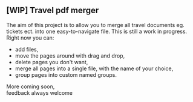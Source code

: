 ## [WIP] Travel pdf merger
The aim of this project is to allow you to merge all travel documents eg. tickets ect. into one easy-to-navigate file. This is still a work in progress. Right now you can:
* add files, 
* move the pages around with drag and drop, 
* delete pages you don't want,
* merge all pages into a single file, with the name of your choice,
* group pages into custom named groups.

More coming soon, <br>
feedback always welcome
